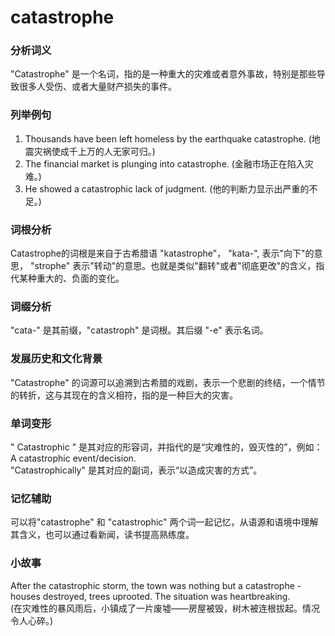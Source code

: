 # catastrophe

### 分析词义

  

"Catastrophe" 是一个名词，指的是一种重大的灾难或者意外事故，特别是那些导致很多人受伤、或者大量财产损失的事件。

  

### 列举例句

  

1.  Thousands have been left homeless by the earthquake catastrophe. (地震灾祸使成千上万的人无家可归。)
2.  The financial market is plunging into catastrophe. (金融市场正在陷入灾难。)
3.  He showed a catastrophic lack of judgment. (他的判断力显示出严重的不足。)

  

### 词根分析

  

Catastrophe的词根是来自于古希腊语 "katastrophe"， "kata-", 表示"向下"的意思， "strophe" 表示"转动"的意思。也就是类似"翻转"或者"彻底更改"的含义，指代某种重大的、负面的变化。

  

### 词缀分析

  

"cata-" 是其前缀，"catastroph" 是词根。其后缀 "-e" 表示名词。

  

### 发展历史和文化背景

  

"Catastrophe" 的词源可以追溯到古希腊的戏剧，表示一个悲剧的终结，一个情节的转折，这与其现在的含义相符，指的是一种巨大的灾害。

  

### 单词变形

  

" Catastrophic " 是其对应的形容词，并指代的是“灾难性的，毁灭性的”，例如：A catastrophic event/decision.  
"Catastrophically" 是其对应的副词，表示“以造成灾害的方式”。

  

### 记忆辅助

  

可以将"catastrophe" 和 "catastrophic" 两个词一起记忆，从语源和语境中理解其含义，也可以通过看新闻，读书提高熟练度。

  

### 小故事

  

After the catastrophic storm, the town was nothing but a catastrophe - houses destroyed, trees uprooted. The situation was heartbreaking.  
(在灾难性的暴风雨后，小镇成了一片废墟——房屋被毁，树木被连根拔起。情况令人心碎。)

